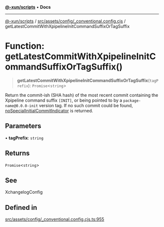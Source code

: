 [**@-xun/scripts**](../../../../../README.md) • **Docs**

***

[@-xun/scripts](../../../../../README.md) / [src/assets/config/\_conventional.config.cjs](../README.md) / getLatestCommitWithXpipelineInitCommandSuffixOrTagSuffix

# Function: getLatestCommitWithXpipelineInitCommandSuffixOrTagSuffix()

> **getLatestCommitWithXpipelineInitCommandSuffixOrTagSuffix**(`tagPrefix`): `Promise`\<`string`\>

Return the commit-ish (SHA hash) of the most recent commit containing the
Xpipeline command suffix `[INIT]`, or being pointed to by a
`package-name@0.0.0-init` version tag. If no such commit could be found,
[noSpecialInitialCommitIndicator](../variables/noSpecialInitialCommitIndicator.md) is returned.

## Parameters

• **tagPrefix**: `string`

## Returns

`Promise`\<`string`\>

## See

XchangelogConfig

## Defined in

[src/assets/config/\_conventional.config.cjs.ts:955](https://github.com/Xunnamius/xscripts/blob/ba9f63839da3826ddc001b87c07464b3feaa49e7/src/assets/config/_conventional.config.cjs.ts#L955)
